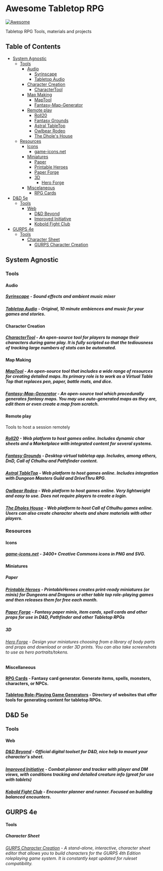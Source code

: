 # Awesome Tabletop RPG
[![Awesome](https://awesome.re/badge.svg)](https://awesome.re)

Tabletop RPG Tools, materials and projects

## Table of Contents

<!-- Use `npx markdown-toc -i README.md` to update this TOC -->

<!-- toc -->

- [System Agnostic](#system-agnostic)
  * [Tools](#tools)
    + [Audio](#audio)
      - [Syrinscape](#syrinscape)
      - [Tabletop Audio](#tabletop-audio)
    + [Character Creation](#character-creation)
      - [CharacterTool](#charactertool)
    + [Map Making](#map-making)
      - [MapTool](#maptool)
      - [Fantasy-Map-Generator](#fantasy-map-generator)
    + [Remote play](#remote-play)
      - [Roll20](#roll20)
      - [Fantasy Grounds](#fantasy-grounds)
      - [Astral TableTop](#astral-tabletop)
      - [Owlbear Rodeo](#owlbear-rodeo)
      - [The Dhole's House](#the-dholes-house)
  * [Resources](#resources)
    + [Icons](#icons)
      - [game-icons.net](#game-iconsnet)
    + [Miniatures](#miniatures)
      - [Paper](#paper)
      - [Printable Heroes](#printable-heroes)
      - [Paper Forge](#paper-forge)
      - [3D](#3d)
        * [Hero Forge](#hero-forge)
    + [Miscelaneous](#miscelaneous)
      - [RPG Cards](#rpg-cards)
- [D&D 5e](#dd-5e)
  * [Tools](#tools-1)
    + [Web](#web)
      - [D&D Beyond](#dd-beyond)
      - [Improved Initiative](#improved-initiative)
      - [Kobold Fight Club](#kobold-fight-club)
- [GURPS 4e](#gurps-4e)
    + [Tools](#tools-2)
      - [Character Sheet](#character-sheet)
        * [GURPS Character Creation](#gurps-character-creation)

<!-- tocstop -->

## System Agnostic

### Tools

#### Audio

##### [Syrinscape](https://syrinscape.com/) - Sound effects and ambient music mixer
##### [Tabletop Audio](https://tabletopaudio.com/) - Original, 10 minute ambiences and music for your games and stories.

#### Character Creation

##### [CharacterTool](http://www.rptools.net/toolbox/character-tool/) - An open-source tool for players to manage their characters during game play. It is fully scripted so that the tediousness of tracking large numbers of stats can be automated.

#### Map Making
##### [MapTool](http://www.rptools.net/toolbox/maptool/) - An open-source tool that includes a wide range of resources for creating detailed maps. Its primary role is to work as a Virtual Table Top that replaces pen, paper, battle mats, and dice.
##### [Fantasy-Map-Generator](https://azgaar.github.io/Fantasy-Map-Generator/) - An open-source tool which procedurally generates fantasy maps. You may use auto-generated maps as they are, edit them or even create a map from scratch.

#### Remote play
Tools to host a session remotely

##### [Roll20](https://roll20.net/) - Web platform to host games online. Includes dynamic char sheets and a Marketplace with integrated content for several systems.
##### [Fantasy Grounds](https://www.fantasygrounds.com) - Desktop virtual tabletop app. Includes, among others, DnD, Call of Cthulhu and Pathfinder content.
##### [Astral TableTop](https://www.astraltabletop.com/) - Web platform to host games online. Includes integration with Dungeon Masters Guild and DriveThru RPG.
##### [Owlbear Rodeo](https://www.owlbear.rodeo/) - Web platform to host games online. Very lightweight and easy to use. Does not require players to create a login.
##### [The Dholes House](https://www.dholeshouse.org/) - Web platform to host Call of Cthulhu games online. Users can also create character sheets and share materials with other players.

### Resources

#### Icons

##### [game-icons.net](https://game-icons.net) - 3400+ Creative Commons icons in PNG and SVG.

#### Miniatures

##### Paper

##### [Printable Heroes](https://printableheroes.com) - PrintableHeroes creates print-ready miniatures (or minis) for Dungeons and Dragons or other table top role-playing games and then releases them for free each month.
##### [Paper Forge](https://www.patreon.com/paperforge) -  Fantasy paper minis, item cards, spell cards and other props for use in D&D, Pathfinder and other Tabletop RPGs


##### 3D

###### [Hero Forge](https://www.heroforge.com/) - Design your miniatures choosing from a library of body parts and props and download or order 3D prints. You can also take screenshots to use as hero portraits/tokens.

#### Miscellaneous

#### [RPG Cards](https://crobi.github.io/rpg-cards/generator/generate.html) - Fantasy card generator. Generate items, spells, monsters, characters, or NPCs.
#### [Tabletop Role-Playing Game Generators](https://www.rpggen.dev/) - Directory of websites that offer tools for generating content for tabletop RPGs.

## D&D 5e

### Tools

#### Web

##### [D&D Beyond](https://www.dndbeyond.com/) - Official digital toolset for D&D, nice help to mount your character's sheet.
##### [Improved Initiative](http://www.improved-initiative.com/) - Combat planner and tracker with player and DM views, with conditions tracking and detailed creature info (great for use with tablets)
##### [Kobold Fight Club](http://kobold.club) - Encounter planner and runner. Focused on building balanced encounters.

## GURPS 4e

#### Tools

##### Character Sheet

###### [GURPS Character Creation](http://gurpscharactersheet.com/) - A stand-alone, interactive, character sheet editor that allows you to build characters for the GURPS 4th Edition roleplaying game system. It is constantly kept updated for ruleset compatibility.
